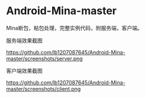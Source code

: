 # Android-Mina-master
Mina断包，粘包处理，完整实例代码，附服务端，客户端。


 服务端效果截图

 https://github.com/lb1207087645/Android-Mina-master/screenshots/server.png
 
 客户端效果截图
 
 https://github.com/lb1207087645/Android-Mina-master/screenshots/client.png
